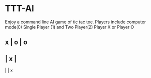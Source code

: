 # TTT-AI

Enjoy a command line AI game of tic tac toe.
Players include computer mode(0) Single Player (1) and Two Player(2)
Player X or Player O





 x |  o  | o  
---------------
   
   |  x  |   
---------------
 
   |     |  x

    
